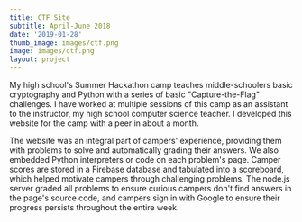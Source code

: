 ```yaml
---
title: CTF Site
subtitle: April-June 2018
date: '2019-01-28'
thumb_image: images/ctf.png
image: images/ctf.png
layout: project
---
```


My high school's Summer Hackathon camp teaches middle-schoolers basic cryptography and Python with a series of basic "Capture-the-Flag" challenges. I have worked at multiple sessions of this camp as an assistant to the instructor, my high school computer science teacher. I developed this website for the camp with a peer in about a month.

The website was an integral part of campers' experience, providing them with problems to solve and automatically grading their answers. We also embedded Python interpreters or code on each problem's page. Camper scores are stored in a Firebase database and tabulated into a scoreboard, which helped motivate campers through challenging problems. The node.js server graded all problems to ensure curious campers don't find answers in the page's source code, and campers sign in with Google to ensure their progress persists throughout the entire week.